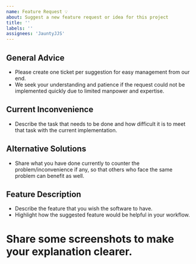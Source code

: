 ```yaml
---
name: Feature Request 💡
about: Suggest a new feature request or idea for this project 
title: ''
labels: ''
assignees: 'JauntyJJS'
---
```


## General Advice
* Please create one ticket per suggestion for easy management from our end.
* We seek your understanding and patience if the request could not be implemented quickly due to limited manpower and expertise.

## Current Inconvenience
* Describe the task that needs to be done and how difficult it is to meet that task with the current implementation.

## Alternative Solutions
* Share what you have done currently to counter the problem/inconvenience if any, so that others who face the same problem can benefit as well.

## Feature Description
* Describe the feature that you wish the software to have.
* Highlight how the suggested feature would be helpful in your workflow.
# Share some screenshots to make your explanation clearer.


